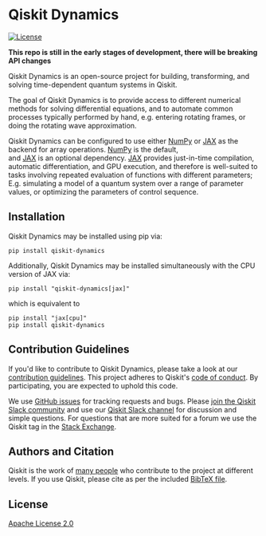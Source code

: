 # Qiskit Dynamics

[![License](https://img.shields.io/github/license/Qiskit/qiskit-experiments.svg?style=popout-square)](https://opensource.org/licenses/Apache-2.0)

**This repo is still in the early stages of development, there will be breaking API changes**

Qiskit Dynamics is an open-source project for building, transforming, and solving
time-dependent quantum systems in Qiskit.

The goal of Qiskit Dynamics is to provide access to different numerical
methods for solving differential equations, and to automate common processes typically performed by hand,
e.g. entering rotating frames, or doing the rotating wave approximation.

Qiskit Dynamics can be configured to use either
[NumPy](https://github.com/numpy/numpy) or [JAX](https://github.com/google/jax)
as the backend for array operations. [NumPy](https://github.com/numpy/numpy) is the default,  
and [JAX](https://github.com/google/jax) is an optional dependency.
[JAX](https://github.com/google/jax) provides just-in-time compilation, automatic differentiation,
and GPU execution, and therefore is well-suited to tasks involving repeated
evaluation of functions with different parameters; E.g. simulating a model of a quantum system
over a range of parameter values, or optimizing the parameters of control sequence.

## Installation

Qiskit Dynamics may be installed using pip via:

```
pip install qiskit-dynamics
```

Additionally, Qiskit Dynamics may be installed simultaneously with the CPU version of
JAX via:

```
pip install "qiskit-dynamics[jax]"
```

which is equivalent to

```
pip install "jax[cpu]"
pip install qiskit-dynamics
```


## Contribution Guidelines

If you'd like to contribute to Qiskit Dynamics, please take a look at our
[contribution guidelines](CONTRIBUTING.md). This project adheres to Qiskit's
[code of conduct](CODE_OF_CONDUCT.md). By participating, you are expected to
uphold this code.

We use [GitHub issues](https://github.com/Qiskit/qiskit-dynamics/issues) for
tracking requests and bugs. Please
[join the Qiskit Slack community](https://ibm.co/joinqiskitslack)
and use our [Qiskit Slack channel](https://qiskit.slack.com) for discussion and
simple questions.
For questions that are more suited for a forum we use the Qiskit tag in the
[Stack Exchange](https://quantumcomputing.stackexchange.com/questions/tagged/qiskit).

## Authors and Citation

Qiskit is the work of [many people](https://github.com/Qiskit/qiskit-terra/graphs/contributors) who contribute
to the project at different levels. If you use Qiskit, please cite as per the included [BibTeX file](https://github.com/Qiskit/qiskit/blob/master/Qiskit.bib).

## License

[Apache License 2.0](LICENSE.txt)
